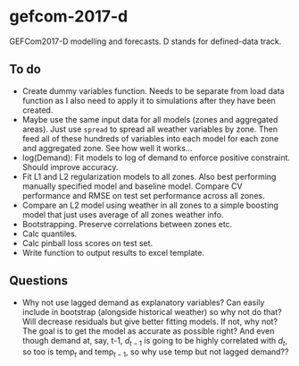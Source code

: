 # gefcom-2017-d
GEFCom2017-D modelling and forecasts. D stands for defined-data track.

## To do

* Create dummy variables function. Needs to be separate from load data function as I also need to apply it to simulations after they have been created.
* Maybe use the same input data for all models (zones and aggregated areas). Just use `spread` to spread all weather variables by zone. Then feed all of these hundreds of variables into each model for each zone and aggregated zone. See how well it works...
* log(Demand): Fit models to log of demand to enforce positive constraint. Should improve accuracy.
* Fit L1 and L2 regularization models to all zones. Also best performing manually specified model and baseline model. Compare CV performance and RMSE on test set performance across all zones.
* Compare an L2 model using weather in all zones to a simple boosting model that just uses average of all zones weather info.
* Bootstrapping. Preserve correlations between zones etc.
* Calc quantiles.
* Calc pinball loss scores on test set.
* Write function to output results to excel template.



## Questions

* Why not use lagged demand as explanatory variables? Can easily include in bootstrap (alongside historical weather) so why not do that? Will decrease residuals but give better fitting models. If not, why not? The goal is to get the model as accurate as possible right? And even though demand at, say, t-1, $d_{t-1}$ is going to be highly correlated with $d_t$, so too is $\text{temp}_t$ and $\text{temp}_{t-1}$, so why use temp but not lagged demand??